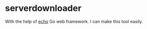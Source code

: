# serverdownloader

With the help of [echo](https://github.com/labstack/echo) Go web framework. I can make this tool easily.